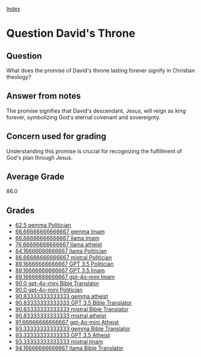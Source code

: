 
[Index](../../index.md)
# Question David's Throne
## Question
What does the promise of David's throne lasting forever signify in Christian theology?

## Answer from notes
The promise signifies that David's descendant, Jesus, will reign as king forever, symbolizing God's eternal covenant and sovereignty.

## Concern used for grading
Understanding this promise is crucial for recognizing the fulfillment of God's plan through Jesus.

## Average Grade
86.0

## Grades
 * [62.5 gemma Politician](../answers/gemma_Politician/David_s_Throne.md)
 * [66.66666666666667 gemma Imam](../answers/gemma_Imam/David_s_Throne.md)
 * [66.66666666666667 llama Imam](../answers/llama_Imam/David_s_Throne.md)
 * [76.66666666666667 llama atheist](../answers/llama_atheist/David_s_Throne.md)
 * [84.16666666666667 llama Politician](../answers/llama_Politician/David_s_Throne.md)
 * [86.66666666666667 mistral Politician](../answers/mistral_Politician/David_s_Throne.md)
 * [89.16666666666667 GPT 3.5 Politician](../answers/GPT_3.5_Politician/David_s_Throne.md)
 * [89.16666666666667 GPT 3.5 Imam](../answers/GPT_3.5_Imam/David_s_Throne.md)
 * [89.16666666666667 gpt-4o-mini Imam](../answers/gpt-4o-mini_Imam/David_s_Throne.md)
 * [90.0 gpt-4o-mini Bible Translator](../answers/gpt-4o-mini_Bible_Translator/David_s_Throne.md)
 * [90.0 gpt-4o-mini Politician](../answers/gpt-4o-mini_Politician/David_s_Throne.md)
 * [90.83333333333333 gemma atheist](../answers/gemma_atheist/David_s_Throne.md)
 * [90.83333333333333 GPT 3.5 Bible Translator](../answers/GPT_3.5_Bible_Translator/David_s_Throne.md)
 * [90.83333333333333 mistral Bible Translator](../answers/mistral_Bible_Translator/David_s_Throne.md)
 * [90.83333333333333 mistral atheist](../answers/mistral_atheist/David_s_Throne.md)
 * [91.66666666666667 gpt-4o-mini Atheist](../answers/gpt-4o-mini_Atheist/David_s_Throne.md)
 * [93.33333333333333 gemma Bible Translator](../answers/gemma_Bible_Translator/David_s_Throne.md)
 * [93.33333333333333 GPT 3.5 Atheist](../answers/GPT_3.5_Atheist/David_s_Throne.md)
 * [93.33333333333333 mistral Imam](../answers/mistral_Imam/David_s_Throne.md)
 * [94.16666666666667 llama Bible Translator](../answers/llama_Bible_Translator/David_s_Throne.md)

